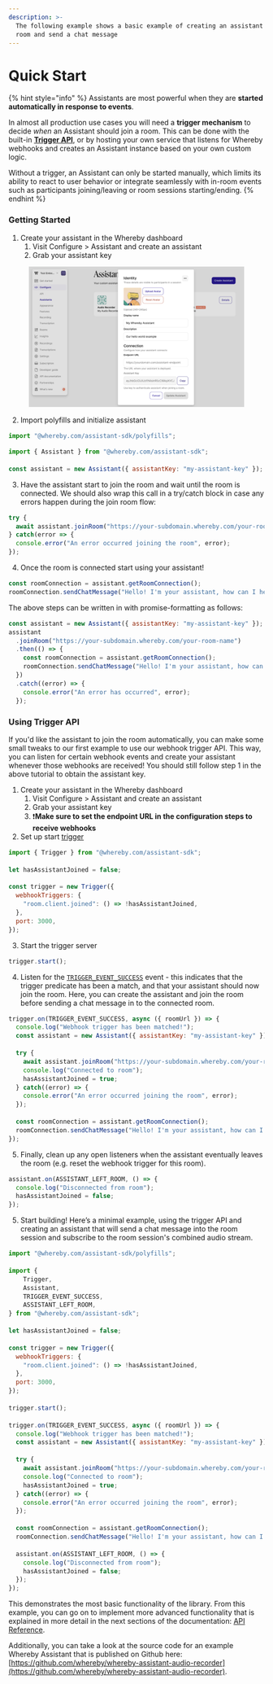 ```yaml
---
description: >-
  The following example shows a basic example of creating an assistant to join a
  room and send a chat message
---
```


# Quick Start

{% hint style="info" %}
Assistants are most powerful when they are **started automatically in response to events**.

In almost all production use cases you will need a **trigger mechanism** to decide _when_ an Assistant should join a room. This can be done with the built-in [**Trigger API**](quick-start.md#using-trigger-api), or by hosting your own service that listens for Whereby webhooks and creates an Assistant instance based on your own custom logic.

Without a trigger, an Assistant can only be started manually, which limits its ability to react to user behavior or integrate seamlessly with in-room events such as participants joining/leaving or room sessions starting/ending.
{% endhint %}

### Getting Started

1. Create your assistant in the Whereby dashboard
   1. Visit Configure > Assistant and create an assistant
   2. Grab your assistant key

<figure><img src="../../.gitbook/assets/Screenshot 2025-09-25 at 09.56.31 (1).png" alt="The Assistant Dashboard"><figcaption></figcaption></figure>

2. Import polyfills and initialize assistant

```javascript
import "@whereby.com/assistant-sdk/polyfills";
```

```jsx
import { Assistant } from "@whereby.com/assistant-sdk";

const assistant = new Assistant({ assistantKey: "my-assistant-key" });
```

3. Have the assistant start to join the room and wait until the room is connected. We should also wrap this call in a try/catch block in case any errors happen during the join room flow:  &#x20;

```jsx
try { 
  await assistant.joinRoom("https://your-subdomain.whereby.com/your-room-name");
} catch(error => {
  console.error("An error occurred joining the room", error);
}); 
```

4. Once the room is connected start using your assistant!&#x20;

```jsx
const roomConnection = assistant.getRoomConnection();
roomConnection.sendChatMessage("Hello! I'm your assistant, how can I help you?");
```

The above steps can be written in with promise-formatting as follows:

```jsx
const assistant = new Assistant({ assistantKey: "my-assistant-key" });
assistant
  .joinRoom("https://your-subdomain.whereby.com/your-room-name")
  .then(() => {
    const roomConnection = assistant.getRoomConnection();
    roomConnection.sendChatMessage("Hello! I'm your assistant, how can I help you?");
  })
  .catch((error) => {
    console.error("An error has occurred", error);
  });
```

### Using Trigger API

If you'd like the assistant to join the room automatically, you can make some small tweaks to our first example to use our webhook trigger API.  This way, you can listen for certain webhook events and create your assistant whenever those webhooks are received! You should still follow step 1 in the above tutorial to obtain the assistant key.&#x20;

1. Create your assistant in the Whereby dashboard
   1. Visit Configure > Assistant and create an assistant
   2. Grab your assistant key
   3. :exclamation:**Make sure to set the endpoint URL in the configuration steps to receive webhooks**
2. Set up start [trigger](api-reference/trigger.md)&#x20;

```jsx
import { Trigger } from "@whereby.com/assistant-sdk";

let hasAssistantJoined = false;

const trigger = new Trigger({
  webhookTriggers: {
    "room.client.joined": () => !hasAssistantJoined,
  },
  port: 3000,
});
```

3. Start the trigger server

```jsx
trigger.start();
```

4. Listen for the  [`TRIGGER_EVENT_SUCCESS`](types/trigger-types.md#triggerevents) event - this indicates that the trigger predicate has been a match, and that your assistant should now join the room. Here, you can create the assistant and join the room before sending a chat message in to the connected room.

```jsx
trigger.on(TRIGGER_EVENT_SUCCESS, async ({ roomUrl }) => {
  console.log("Webhook trigger has been matched!");
  const assistant = new Assistant({ assistantKey: "my-assistant-key" });
  
  try { 
    await assistant.joinRoom("https://your-subdomain.whereby.com/your-room-name");
    console.log("Connected to room");
    hasAssistantJoined = true;
  } catch((error) => {
    console.error("An error occurred joining the room", error);
  });

  const roomConnection = assistant.getRoomConnection();
  roomConnection.sendChatMessage("Hello! I'm your assistant, how can I help you?");
});
```

5. Finally, clean up any open listeners when the assistant eventually leaves the room (e.g. reset the webhook trigger for this room).

```jsx
assistant.on(ASSISTANT_LEFT_ROOM, () => {
  console.log("Disconnected from room");
  hasAssistantJoined = false;
});
```

5. Start building! Here’s a minimal example, using the trigger API and creating an assistant that will send a chat message into the room session and subscribe to the room session's combined audio stream.&#x20;

```jsx
import "@whereby.com/assistant-sdk/polyfills";

import {
    Trigger,
    Assistant,
    TRIGGER_EVENT_SUCCESS,
    ASSISTANT_LEFT_ROOM,
} from "@whereby.com/assistant-sdk";

let hasAssistantJoined = false;

const trigger = new Trigger({
  webhookTriggers: {
    "room.client.joined": () => !hasAssistantJoined,
  },
  port: 3000,
});

trigger.start();

trigger.on(TRIGGER_EVENT_SUCCESS, async ({ roomUrl }) => {
  console.log("Webhook trigger has been matched!");
  const assistant = new Assistant({ assistantKey: "my-assistant-key" });
  
  try { 
    await assistant.joinRoom("https://your-subdomain.whereby.com/your-room-name");
    console.log("Connected to room");
    hasAssistantJoined = true;
  } catch((error) => {
    console.error("An error occurred joining the room", error);
  });
    
  const roomConnection = assistant.getRoomConnection();
  roomConnection.sendChatMessage("Hello! I'm your assistant, how can I help you?");
    
  assistant.on(ASSISTANT_LEFT_ROOM, () => {
    console.log("Disconnected from room");
    hasAssistantJoined = false;
  });
});
```

This demonstrates the most basic functionality of the library. From this example, you can go on to implement more advanced functionality that is explained in more detail in the next sections of the documentation: [API Reference](api-reference/).

Additionally, you can take a look at the source code for an example Whereby Assistant that is published on Github here: [https://github.com/whereby/whereby-assistant-audio-recorder](https://github.com/whereby/whereby-assistant-audio-recorder).
